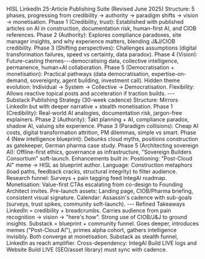 HISL LinkedIn 25-Article Publishing Suite (Revised June 2025)
Structure: 5 phases, progressing from credibility → authority → paradigm
shifts → vision → monetisation.
Phase 1 (Credibility, trust): Established with published articles on AI
in construction, documentation risk, human-first AI, and CIOB
references.
Phase 2 (Authority): Explores compliance paradoxes, site manager
insights, and why experience matters, blending J&J/CIOB credibility.
Phase 3 (Shifting perspectives): Challenges assumptions (digital
transformation failures, speed vs certainty, data paradox).
Phase 4 (Vision): Future-casting themes---democratising data, collective
intelligence, permanence, human+AI collaboration.
Phase 5 (Democratisation + monetisation): Practical pathways (data
democratisation, expertise-on-demand, sovereignty, agent building,
investment call).
Hidden theme evolution:
Individual → System → Collective → Democratisation.
Flexibility: Allows reactive topical posts and acceleration if traction
builds.
\-\--
Substack Publishing Strategy (30-week cadence)
Structure: Mirrors LinkedIn but with deeper narrative + stealth
monetisation.
Phase 1 (Credibility): Real-world AI analogies, documentation risk,
jargon-free explainers.
Phase 2 (Authority): Takt planning + AI, compliance paradox, shadow AI,
valuing site experience.
Phase 3 (Paradigm collisions): Cheap AI costs, digital transformation
attrition, PM dilemmas, simple vs smart.
Phase 4 (New intelligence blueprint): Debunks cloud myths, positions
construction as gatekeeper, German pharma case study.
Phase 5 (Architecting sovereign AI): Offline-first ethics, governance as
infrastructure, "Sovereign Builders Consortium" soft-launch.
Enhancements built in:
Positioning: "Post-Cloud AI" meme → HISL as blueprint author.
Language: Construction metaphors (load paths, feedback cracks,
structural integrity) to filter audience.
Research funnel: Surveys + pain tagging feed IntegAI roadmap.
Monetisation: Value-first CTAs escalating from co-design to Founding
Architect invites.
Pre-launch assets: Landing page, CIOB/Pharma briefing, consistent visual
signature.
Calendar: Assassin's cadence with sub-goals (surveys, trust spikes,
community soft-launch).
\-\--
Refined Takeaways
LinkedIn = credibility + breadcrumbs. Carries audience from pain
recognition → vision → "here's how". Strong use of CIOB/J&J to ground
insights.
Substack = blueprint + community funnel. Goes deeper, introduces memes
("Post-Cloud AI"), primes alpha cohort, gathers intelligence invisibly.
Both converge at monetisation. Substack as stealth funnel, LinkedIn as
reach amplifier.
Cross-dependency: IntegAI Build LIVE logs and Website Build LIVE
(SEO/asset library) must sync with cadence.